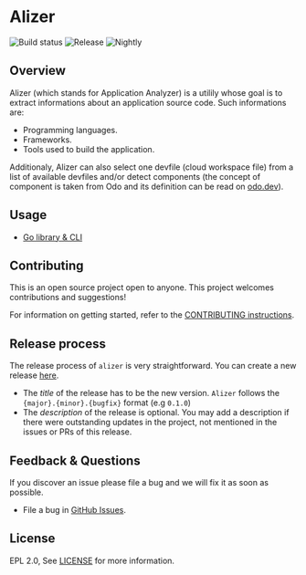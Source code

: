 # Alizer

[release-svg]: https://img.shields.io/nexus/r/com.redhat.devtools.alizer/alizer?server=https%3A%2F%2Frepository.jboss.org%2Fnexus
[nightly-svg]: https://img.shields.io/nexus/s/com.redhat.devtools.alizer/alizer?server=https%3A%2F%2Frepository.jboss.org%2Fnexus

![Build status](https://github.com/redhat-developer/alizer/actions/workflows/CI.yml/badge.svg)
![Release][release-svg]
![Nightly][nightly-svg]

## Overview

Alizer (which stands for Application Analyzer) is a utilily whose goal is to extract informations about an application source code.
Such informations are:

- Programming languages.
- Frameworks.
- Tools used to build the application.

Additionaly, Alizer can also select one devfile (cloud workspace file) from a list of available devfiles and/or
detect components (the concept of component is taken from Odo and its definition can be read on [odo.dev](https://odo.dev/docs/getting-started/basics/#component)).

## Usage

- [Go library & CLI](go/README.md#Usage)

## Contributing

This is an open source project open to anyone. This project welcomes contributions and suggestions!

For information on getting started, refer to the [CONTRIBUTING instructions](CONTRIBUTING.md).

## Release process

The release process of `alizer` is very straightforward. You can create a new release [here](https://github.com/redhat-developer/alizer/releases/new).

- The _title_ of the release has to be the new version. `Alizer` follows the `{major}.{minor}.{bugfix}` format (e.g `0.1.0`)
- The _description_ of the release is optional. You may add a description if there were outstanding updates in the project, not mentioned in the issues or PRs of this release.

## Feedback & Questions

If you discover an issue please file a bug and we will fix it as soon as possible.

- File a bug in [GitHub Issues](https://github.com/redhat-developer/alizer/issues).

## License

EPL 2.0, See [LICENSE](LICENSE) for more information.
